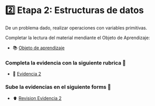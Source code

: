 # :two: Etapa 2: Estructuras de datos 

De un problema dado, realizar operaciones con variables primitivas.

Completar la lectura del material mendiante el Objeto de Aprendizaje:

- :books: [Objeto de aprendizaje](http://ded.uanl.mx/CDIS/JAVA/etapa3/story_html5.html)

### Completa la evidencia con la siguiente rubrica :school_satchel:

- :notebook: [Evidencia 2](https://mega.nz/file/WG4mFT5Z#mACyncdgP-K1tSV2v1JDHvP77r8xAZKLmWm0CYyKvSg)

### Sube la evidencias en el siguiente forms :confetti_ball:

- :arrow_up: [Revision Evidencia 2](https://forms.office.com/Pages/ResponsePage.aspx?id=EZDKymp73kSGHwlaLKiDt-Bc110OKV1JhhMBmULhZ4tUN1lYVzRURUpFTVJUR1dOVEVUVDYyTTZGTC4u)